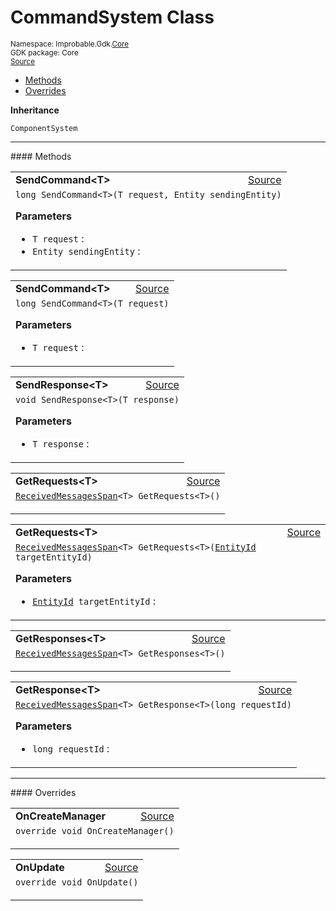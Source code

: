
# CommandSystem Class
<sup>
Namespace: Improbable.Gdk.<a href="{{urlRoot}}/api/core-index">Core</a><br/>
GDK package: Core<br/>
<a href="https://www.github.com/spatialos/gdk-for-unity/blob/0.2.1/workers/unity/Packages/com.improbable.gdk.core/Systems/CommandSystem.cs/#L7">Source</a>
<style>
a code {
                    padding: 0em 0.25em!important;
}
code {
                    background-color: #ffffff!important;
}
</style>
</sup>
<nav id="pageToc" class="page-toc"><ul><li><a href="#methods">Methods</a>
<li><a href="#overrides">Overrides</a>
</ul></nav>



</p>

<b>Inheritance</b>

<code>ComponentSystem</code>











</p>
<hr style="width:100%; border-top-color:#d8d8d8" />
#### Methods


</p>




<table width="100%">
    <tr>
        <td style="border-right:none"><b>SendCommand&lt;T&gt;</b></td>
        <td style="border-left:none; text-align:right"><a href="https://www.github.com/spatialos/gdk-for-unity/blob/0.2.1/workers/unity/Packages/com.improbable.gdk.core/Systems/CommandSystem.cs/#L13">Source</a></td>
    </tr>
    <tr>
        <td colspan="2">
<code>long SendCommand&lt;T&gt;(T request, Entity sendingEntity)</code></p>



</p>

<b>Parameters</b>

<ul>
<li><code>T request</code> : </li>
<li><code>Entity sendingEntity</code> : </li>
</ul>





</td>
    </tr>
</table>


<table width="100%">
    <tr>
        <td style="border-right:none"><b>SendCommand&lt;T&gt;</b></td>
        <td style="border-left:none; text-align:right"><a href="https://www.github.com/spatialos/gdk-for-unity/blob/0.2.1/workers/unity/Packages/com.improbable.gdk.core/Systems/CommandSystem.cs/#L19">Source</a></td>
    </tr>
    <tr>
        <td colspan="2">
<code>long SendCommand&lt;T&gt;(T request)</code></p>



</p>

<b>Parameters</b>

<ul>
<li><code>T request</code> : </li>
</ul>





</td>
    </tr>
</table>


<table width="100%">
    <tr>
        <td style="border-right:none"><b>SendResponse&lt;T&gt;</b></td>
        <td style="border-left:none; text-align:right"><a href="https://www.github.com/spatialos/gdk-for-unity/blob/0.2.1/workers/unity/Packages/com.improbable.gdk.core/Systems/CommandSystem.cs/#L25">Source</a></td>
    </tr>
    <tr>
        <td colspan="2">
<code>void SendResponse&lt;T&gt;(T response)</code></p>



</p>

<b>Parameters</b>

<ul>
<li><code>T response</code> : </li>
</ul>





</td>
    </tr>
</table>


<table width="100%">
    <tr>
        <td style="border-right:none"><b>GetRequests&lt;T&gt;</b></td>
        <td style="border-left:none; text-align:right"><a href="https://www.github.com/spatialos/gdk-for-unity/blob/0.2.1/workers/unity/Packages/com.improbable.gdk.core/Systems/CommandSystem.cs/#L30">Source</a></td>
    </tr>
    <tr>
        <td colspan="2">
<code><a href="{{urlRoot}}/api/core/received-messages-span">ReceivedMessagesSpan</a>&lt;T&gt; GetRequests&lt;T&gt;()</code></p>






</td>
    </tr>
</table>


<table width="100%">
    <tr>
        <td style="border-right:none"><b>GetRequests&lt;T&gt;</b></td>
        <td style="border-left:none; text-align:right"><a href="https://www.github.com/spatialos/gdk-for-unity/blob/0.2.1/workers/unity/Packages/com.improbable.gdk.core/Systems/CommandSystem.cs/#L36">Source</a></td>
    </tr>
    <tr>
        <td colspan="2">
<code><a href="{{urlRoot}}/api/core/received-messages-span">ReceivedMessagesSpan</a>&lt;T&gt; GetRequests&lt;T&gt;(<a href="{{urlRoot}}/api/core/entity-id">EntityId</a> targetEntityId)</code></p>



</p>

<b>Parameters</b>

<ul>
<li><code><a href="{{urlRoot}}/api/core/entity-id">EntityId</a> targetEntityId</code> : </li>
</ul>





</td>
    </tr>
</table>


<table width="100%">
    <tr>
        <td style="border-right:none"><b>GetResponses&lt;T&gt;</b></td>
        <td style="border-left:none; text-align:right"><a href="https://www.github.com/spatialos/gdk-for-unity/blob/0.2.1/workers/unity/Packages/com.improbable.gdk.core/Systems/CommandSystem.cs/#L42">Source</a></td>
    </tr>
    <tr>
        <td colspan="2">
<code><a href="{{urlRoot}}/api/core/received-messages-span">ReceivedMessagesSpan</a>&lt;T&gt; GetResponses&lt;T&gt;()</code></p>






</td>
    </tr>
</table>


<table width="100%">
    <tr>
        <td style="border-right:none"><b>GetResponse&lt;T&gt;</b></td>
        <td style="border-left:none; text-align:right"><a href="https://www.github.com/spatialos/gdk-for-unity/blob/0.2.1/workers/unity/Packages/com.improbable.gdk.core/Systems/CommandSystem.cs/#L48">Source</a></td>
    </tr>
    <tr>
        <td colspan="2">
<code><a href="{{urlRoot}}/api/core/received-messages-span">ReceivedMessagesSpan</a>&lt;T&gt; GetResponse&lt;T&gt;(long requestId)</code></p>



</p>

<b>Parameters</b>

<ul>
<li><code>long requestId</code> : </li>
</ul>





</td>
    </tr>
</table>




</p>
<hr style="width:100%; border-top-color:#d8d8d8" />
#### Overrides


</p>




<table width="100%">
    <tr>
        <td style="border-right:none"><b>OnCreateManager</b></td>
        <td style="border-left:none; text-align:right"><a href="https://www.github.com/spatialos/gdk-for-unity/blob/0.2.1/workers/unity/Packages/com.improbable.gdk.core/Systems/CommandSystem.cs/#L54">Source</a></td>
    </tr>
    <tr>
        <td colspan="2">
<code>override void OnCreateManager()</code></p>






</td>
    </tr>
</table>


<table width="100%">
    <tr>
        <td style="border-right:none"><b>OnUpdate</b></td>
        <td style="border-left:none; text-align:right"><a href="https://www.github.com/spatialos/gdk-for-unity/blob/0.2.1/workers/unity/Packages/com.improbable.gdk.core/Systems/CommandSystem.cs/#L61">Source</a></td>
    </tr>
    <tr>
        <td colspan="2">
<code>override void OnUpdate()</code></p>






</td>
    </tr>
</table>




